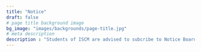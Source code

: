 ```yaml
---
title: "Notice"
draft: false
# page title background image
bg_image: "images/backgrounds/page-title.jpg"
# meta description
description : "Students of ISCM are advised to subcribe to Notice Board in order to receive information concerning lectures, preperation of homeworks and assignments, examinations, and extra curicumulums."
---
```

